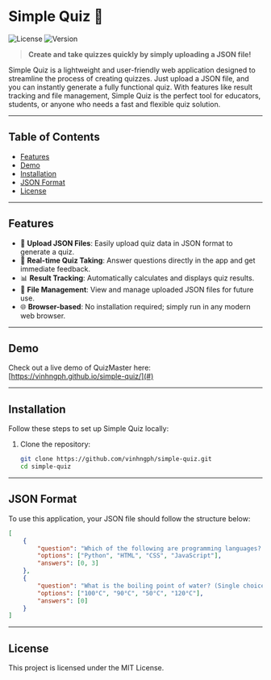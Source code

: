# Simple Quiz 🚀

![License](https://img.shields.io/badge/license-MIT-blue.svg)
![Version](https://img.shields.io/badge/version-1.0.0-brightgreen.svg)

> **Create and take quizzes quickly by simply uploading a JSON file!**

Simple Quiz is a lightweight and user-friendly web application designed to streamline the process of creating quizzes. Just upload a JSON file, and you can instantly generate a fully functional quiz. With features like result tracking and file management, Simple Quiz is the perfect tool for educators, students, or anyone who needs a fast and flexible quiz solution.

---

## Table of Contents

- [Features](#features)
- [Demo](#demo)
- [Installation](#installation)
- [JSON Format](#json-format)
- [License](#license)

---

## Features

- 📂 **Upload JSON Files**: Easily upload quiz data in JSON format to generate a quiz.
- 📝 **Real-time Quiz Taking**: Answer questions directly in the app and get immediate feedback.
- 📊 **Result Tracking**: Automatically calculates and displays quiz results.
- 💾 **File Management**: View and manage uploaded JSON files for future use.
- 🌐 **Browser-based**: No installation required; simply run in any modern web browser.

---

## Demo

Check out a live demo of QuizMaster here: [https://vinhngph.github.io/simple-quiz/](#)

---

## Installation

Follow these steps to set up Simple Quiz locally:

1. Clone the repository:
   ```bash
   git clone https://github.com/vinhngph/simple-quiz.git
   cd simple-quiz

---

## JSON Format

To use this application, your JSON file should follow the structure below:

```json
[
    {
        "question": "Which of the following are programming languages? (Multiple choice)",
        "options": ["Python", "HTML", "CSS", "JavaScript"],
        "answers": [0, 3]
    },
    {
        "question": "What is the boiling point of water? (Single choice)",
        "options": ["100°C", "90°C", "50°C", "120°C"],
        "answers": [0]
    }
]
```

---

## License
This project is licensed under the MIT License.
